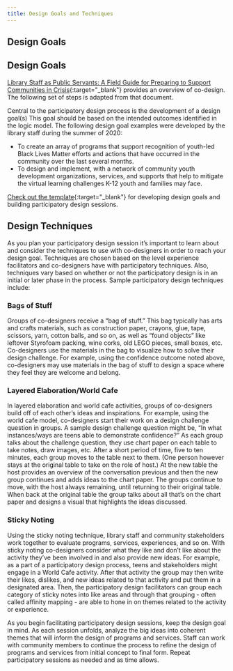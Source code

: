 ```yaml
---
title: Design Goals and Techniques
---
```


## Design Goals
## Design Goals
[Library Staff as Public Servants: A Field Guide for Preparing to Support Communities in Crisis](https://yxlab.ischool.umd.edu/wp-content/uploads/2021/02/Field-Guide-2021-Final.pdf){:target="_blank"} provides an overview of co-design.  The following set of steps is adapted from that document. 


Central to the participatory design process is the development of a design goal(s) This goal should be based on the intended outcomes identified in the logic model. The following design goal examples were developed by the library staff during the summer of 2020: 
- To create an array of programs that support recognition of youth-led Black Lives Matter efforts and actions that have occurred in the community over the last several months.
- To design and implement, with a network of community youth development organizations, services, and supports that help to mitigate the virtual learning challenges K-12 youth and families may face.

[Check out the template](https://docs.google.com/document/d/1YAb1uXwSoK8qw6uOts8wmM4BIYRPEoYPIoDw-YpPf7c/edit#heading=h.tt15r0to62a3){:target="_blank"} for developing design goals and building participatory design sessions.

## Design Techniques

As you plan your participatory design session it’s important to learn about and consider the techniques to use with co-designers in order to reach your design goal.  Techniques are chosen based on the level experience facilitators and co-designers have with participatory techniques. Also, techniques vary based on whether or  not the participatory design is in an initial or later phase in the process.  Sample participatory design techniques include:

<div class="colorhighlight color1" markdown="1">

### Bags of Stuff
Groups of co-designers receive a “bag of stuff.” This bag typically has arts and crafts materials, such as construction paper, crayons, glue, tape, scissors, yarn, cotton balls, and so on, as well as “found objects” like leftover Styrofoam packing, wine corks, old LEGO pieces, small boxes, etc.  Co-designers use the materials in the bag to visualize how to solve their design challenge. For example, using the confidence outcome noted above, co-designers may use materials in the bag of stuff to design a space where they feel they are welcome and belong.

</div>

<div class="colorhighlight color2" markdown="1">

### Layered Elaboration/World Cafe
In layered elaboration and world cafe activities, groups of co-designers build off of each other’s ideas and inspirations. For example, using the world cafe model, co-designers start their work on a design challenge question in groups. A sample design challenge question might be, “In what instances/ways are teens able to demonstrate confidence?”  As each group talks about the challenge question, they use chart paper on each table to take notes, draw images, etc.  After a short period of time, five to ten minutes, each group moves to the table next to them. (One person however stays at the original table to take on the role of host.)  At the new table the host provides an overview of the conversation previous and then the new group continues and adds ideas to the chart paper.  The groups continue to move, with the host always remaining, until returning to their original table. When back at the original table the group talks about all that’s on the chart paper and designs a visual that highlights the ideas discussed.  

</div>

<div class="colorhighlight color3" markdown="1">

### Sticky Noting
Using the sticky noting technique, library staff and community stakeholders work together to evaluate programs, services, experiences, and so on. With sticky noting co-designers consider what they like and don’t like about the activity they’ve been involved in and also provide new ideas.  For example, as a part of a participatory design process, teens and stakeholders might engage in a World Cafe activity. After that activity the group may then write their likes, dislikes, and new ideas related to that activity and put them in a designated area.   Then, the participatory design facilitators can group each category of sticky notes into like areas and through that grouping - often called affinity mapping - are able to hone in on themes related to the activity or experience. 

</div>

As you begin facilitating participatory design sessions, keep the design goal in mind. As each session unfolds, analyze the big ideas into coherent themes that will inform the design of programs and services. Staff can work with community members to continue the process to refine the design of programs and services from initial concept to final form. Repeat participatory sessions as needed and as time allows.
